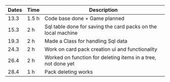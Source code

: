 | Dates | Time  | Description                                                   |
| ----- | ----- | ------------------------------------------------------------- |
| 13.3  | 1.5 h | Code base done + Game planned                                 |
| 15.3  | 2 h   | Sql table done for saving the card packs on the local machine |
| 19.3  | 2 h   | Made a Class for handling Sql data                            |
| 24.3  | 2 h   | Work on card pack creation ui and functionality               |
| 26.4  | 2 h   | Worked on function for deleting items in a tree, not done yet |
| 28.4  | 1 h   | Pack deleting works                                           |
